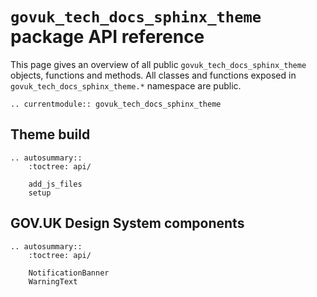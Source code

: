 # `govuk_tech_docs_sphinx_theme` package API reference

This page gives an overview of all public `govuk_tech_docs_sphinx_theme` objects, functions and methods. All classes
and functions exposed in `govuk_tech_docs_sphinx_theme.*` namespace are public.

<!-- Functions should be referenced in the `govuk_tech_docs_sphinx_theme.__init__.py` -->
```{eval-rst}
.. currentmodule:: govuk_tech_docs_sphinx_theme
```

## Theme build

```{eval-rst}
.. autosummary::
    :toctree: api/

    add_js_files
    setup

```

## GOV.UK Design System components

```{eval-rst}
.. autosummary::
    :toctree: api/

    NotificationBanner
    WarningText

```
